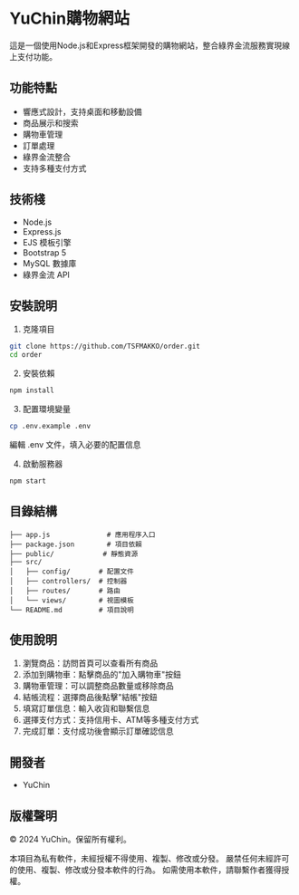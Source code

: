 # YuChin購物網站

這是一個使用Node.js和Express框架開發的購物網站，整合綠界金流服務實現線上支付功能。

## 功能特點

- 響應式設計，支持桌面和移動設備
- 商品展示和搜索
- 購物車管理
- 訂單處理
- 綠界金流整合
- 支持多種支付方式

## 技術棧

- Node.js
- Express.js
- EJS 模板引擎
- Bootstrap 5
- MySQL 數據庫
- 綠界金流 API

## 安裝說明

1. 克隆項目
```bash
git clone https://github.com/TSFMAKKO/order.git
cd order
```

2. 安裝依賴
```bash
npm install
```

3. 配置環境變量
```bash
cp .env.example .env
```
編輯 .env 文件，填入必要的配置信息

4. 啟動服務器
```bash
npm start
```

## 目錄結構

```
├── app.js              # 應用程序入口
├── package.json        # 項目依賴
├── public/            # 靜態資源
├── src/
│   ├── config/       # 配置文件
│   ├── controllers/  # 控制器
│   ├── routes/       # 路由
│   └── views/        # 視圖模板
└── README.md         # 項目說明
```

## 使用說明

1. 瀏覽商品：訪問首頁可以查看所有商品
2. 添加到購物車：點擊商品的"加入購物車"按鈕
3. 購物車管理：可以調整商品數量或移除商品
4. 結帳流程：選擇商品後點擊"結帳"按鈕
5. 填寫訂單信息：輸入收貨和聯繫信息
6. 選擇支付方式：支持信用卡、ATM等多種支付方式
7. 完成訂單：支付成功後會顯示訂單確認信息

## 開發者

- YuChin

## 版權聲明

© 2024 YuChin。保留所有權利。

本項目為私有軟件，未經授權不得使用、複製、修改或分發。
嚴禁任何未經許可的使用、複製、修改或分發本軟件的行為。
如需使用本軟件，請聯繫作者獲得授權。 
